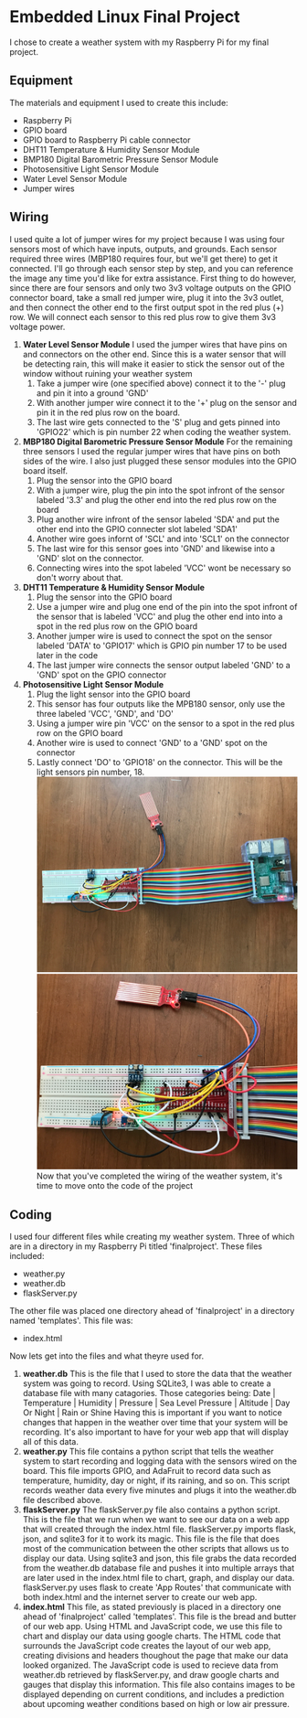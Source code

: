 # **Embedded Linux Final Project**
I chose to create a weather system with my Raspberry Pi for my final project.
## **Equipment**
The materials and equipment I used to create this include:
* Raspberry Pi
* GPIO board
* GPIO board to Raspberry Pi cable connector
* DHT11 Temperature & Humidity Sensor Module
* BMP180 Digital Barometric Pressure Sensor Module
* Photosensitive Light Sensor Module
* Water Level Sensor Module
* Jumper wires
## **Wiring**
I used quite a lot of jumper wires for my project because I was using four sensors most of which have inputs, outputs, and grounds.
Each sensor required three wires (MBP180 requires four, but we'll get there) to get it connected. I'll go through each sensor step by step, and you can reference the image any time you'd like for extra assistance. First
thing to do however, since there are four sensors and only two 3v3 voltage outputs on the GPIO connector board, take a small red jumper wire, plug it into the 3v3 outlet, and then connect the other end to the first output spot in the red plus (+) row. 
We will connect each sensor to this red plus row to give them 3v3 voltage power.
1. **Water Level Sensor Module**
I used the jumper wires that have pins on and connectors on the other end. Since this is a water sensor that will be detecting rain, this will make it easier to stick the
sensor out of the window without ruining your weather system
	1. Take a jumper wire (one specified above) connect it to the '-' plug and pin it into a ground 'GND'
	1. With another jumper wire connect it to the '+' plug on the sensor and pin it in the red plus row on the board.
	1. The last wire gets connected to the 'S' plug and gets pinned into 'GPIO22' which is pin number 22 when coding the weather system.
1. **MBP180 Digital Barometric Pressure Sensor Module**
For the remaining three sensors I used the regular jumper wires that have pins on both sides of the wire. I also just plugged these sensor modules into the GPIO
board itself.
	1. Plug the sensor into the GPIO board
	1. With a jumper wire, plug the pin into the spot infront of the sensor labeled '3.3' and plug the other end into the red plus row on the board
	1. Plug another wire infront of the sensor labeled 'SDA' and put the other end into the GPIO connecter slot labeled 'SDA1'
	1. Another wire goes infornt of 'SCL' and into 'SCL1' on the connector
	1. The last wire for this sensor goes into 'GND' and likewise into a 'GND' slot on the connector.
	1. Connecting wires into the spot labeled 'VCC' wont be necessary so don't worry about that.
1. **DHT11 Temperature & Humidity Sensor Module**
	1. Plug the sensor into the GPIO board
	1. Use a jumper wire and plug one end of the pin into the spot infront of the sensor that is labeled 'VCC' and plug the other end into into a spot in the red plus row on the GPIO board
	1. Another jumper wire is used to connect the spot on the sensor labeled 'DATA' to 'GPIO17' which is GPIO pin number 17 to be used later in the code
	1. The last jumper wire connects the sensor output labeled 'GND' to a 'GND' spot on the GPIO connector
1. **Photosensitive Light Sensor Module**
	1. Plug the light sensor into the GPIO board
	1. This sensor has four outputs like the MPB180 sensor, only use the three labeled 'VCC', 'GND', and 'DO'
	1. Using a jumper wire pin 'VCC' on the sensor to a spot in the red plus row on the GPIO board
	1. Another wire is used to connect 'GND' to a 'GND' spot on the connector
	1. Lastly connect 'DO' to 'GPIO18' on the connector. This will be the light sensors pin number, 18.
![Full Setup](IMG_1223.jpeg)
![Wiring Setup](IMG_1224.jpeg)
Now that you've completed the wiring of the weather system, it's time to move onto the code of the project
## **Coding**
I used four different files while creating my weather system. Three of which are in a directory in my Raspberry Pi titled 'finalproject'.
These files included:
* weather.py
* weather.db
* flaskServer.py  

The other file was placed one directory ahead of 'finalproject' in a directory named 'templates'.
This file was:
* index.html  

Now lets get into the files and what theyre used for.
1. **weather.db**
This is the file that I used to store the data that the weather system was going to record. Using SQLite3, I was able to create a database file with many catagories.
Those categories being:
Date | Temperature | Humidity | Pressure | Sea Level Pressure | Altitude | Day Or Night | Rain or Shine
Having this is important if you want to notice changes that happen in the weather over time that your system will be recording. It's also important to have for your web app that
will display all of this data.
1. **weather.py**
This file contains a python script that tells the weather system to start recording and logging data with the sensors wired on the board. This file imports GPIO, and AdaFruit to 
record data such as temperature, humidity, day or night, if its raining, and so on. This script records weather data every five minutes and plugs it into the weather.db file
described above.
1. **flaskServer.py**
The flaskServer.py file also contains a python script. This is the file that we run when we want to see our data on a web app that will created through the index.html file.
flaskServer.py imports flask, json, and sqlite3 for it to work its magic. This file is the file that does most of the communication between the other scripts that allows us to
display our data. Using sqlite3 and json, this file grabs the data recorded from the weather.db database file and pushes it into multiple arrays that are later used in the index.html
file to chart, graph, and display our data. flaskServer.py uses flask to create 'App Routes' that communicate with both index.html and the internet server to create our web app.
1. **index.html**
This file, as stated previously is placed in a directory one ahead of 'finalproject' called 'templates'. This file is the bread and butter of our web app. Using HTML and JavaScript
code, we use this file to chart and display our data using google charts. The HTML code that surrounds the JavaScript code creates the layout of our web app, creating divisions
and headers thoughout the page that make our data looked organized. The JavaScript code is used to recieve data from weather.db retrieved by flaskServer.py, and draw google charts
and gauges that display this information. This file also contains images to be displayed depending on current conditions, and includes a prediction about upcoming weather conditions
based on high or low air pressure.
